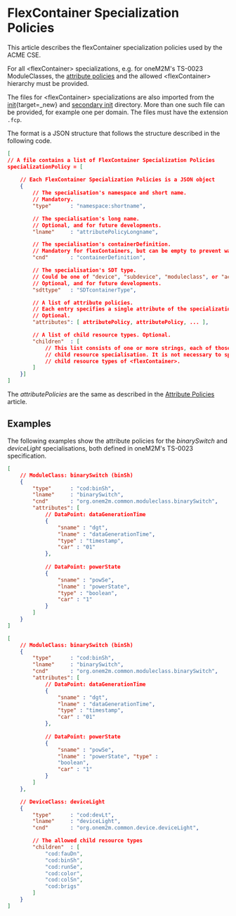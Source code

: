 # FlexContainer Specialization Policies

This article describes the flexContainer specialization policies used by the ACME CSE.

For all &lt;flexContainer> specializations, e.g. for oneM2M's TS-0023 ModuleClasses, the [attribute policies](../development/AttributePolicies.md) and the allowed &lt;flexContainer> hierarchy must be provided. 

The files for &lt;flexContainer> specializations are also imported from the [init](https://github.com/ankraft/ACME-oneM2M-CSE/blob/master/acme/init){target=_new} and [secondary init](../setup/Running.md#secondary-init-directory) directory. More than one such file can be provided, for example one per domain. The files must have the extension `.fcp`. 

The format is a JSON structure that follows the structure described in the following code.  

```json title="FlexContainer Specialization Policy Format"
[
// A file contains a list of FlexContainer Specialization Policies
specializationPolicy = [
	
	// Each FlexContainer Specialization Policies is a JSON object
	{
		// The specialisation's namespace and short name. 
		// Mandatory.
		"type"      : "namespace:shortname",

		// The specialisation's long name. 
		// Optional, and for future developments.
		"lname"     : "attributePolicyLongname",

		// The specialisation's containerDefinition. 
		// Mandatory for flexContainers, but can be empty to prevent warnings.
		"cnd"       : "containerDefinition",

		// The specialisation's SDT type. 
		// Could be one of "device", "subdevice", "moduleclass", or "action". 
		// Optional, and for future developments.
		"sdttype"   : "SDTcontainerType",

		// A list of attribute policies. 
		// Each entry specifies a single attribute of the specialization.
		// Optional.
        "attributes": [ attributePolicy, attributePolicy, ... ],

		// A list of child resource types. Optional.
		"children"  : [
			// This list consists of one or more strings, each of those is the name of an additional
			// child resource specialisation. It is not necessary to specify here the already allowed
			// child resource types of <flexContainer>.
		]
	}]
]
```
The *attributePolicies* are the same as described in the [Attribute Policies](../development/AttributePolicies.md) article.

## Examples

The following examples show the attribute policies for the *binarySwitch* and *deviceLight* specialisations, both defined in oneM2M's TS-0023 specification.

```json title="FlexContainer specialization binarySwitch.fcp"
[
	// ModuleClass: binarySwitch (binSh)
	{
		"type"      : "cod:binSh",
		"lname"     : "binarySwitch",
		"cnd"       : "org.onem2m.common.moduleclass.binarySwitch",
		"attributes": [
			// DataPoint: dataGenerationTime
			{
				"sname" : "dgt", 
				"lname" : "dataGenerationTime", 
				"type" : "timestamp", 
				"car" : "01"
			}, 
			
			// DataPoint: powerState
			{ 
				"sname" : "powSe", 
				"lname" : "powerState", 
				"type" : "boolean", 
				"car" : "1" 
			}
		]
	}
]
```

```json title="deviceLight.fcp"
[
    // ModuleClass: binarySwitch (binSh)
    {
        "type"      : "cod:binSh",
        "lname"     : "binarySwitch",
        "cnd"       : "org.onem2m.common.moduleclass.binarySwitch",
        "attributes": [
            // DataPoint: dataGenerationTime
            { 
				"sname" : "dgt",
				"lname" : "dataGenerationTime",
				"type" : "timestamp",
				"car" : "01"
			}, 
            
			// DataPoint: powerState
            { 
				"sname" : "powSe", 
				"lname" : "powerState", "type" :
				"boolean", 
				"car" : "1" 
			}
        ]
    }, 

    // DeviceClass: deviceLight
    {
        "type"      : "cod:devLt",
        "lname"     : "deviceLight",
        "cnd"       : "org.onem2m.common.device.deviceLight",

		// The allowed child resource types
        "children"  : [
            "cod:fauDn", 
            "cod:binSh", 
            "cod:runSe", 
            "cod:color", 
            "cod:colSn", 
            "cod:brigs"
        ]
	}
]
```

